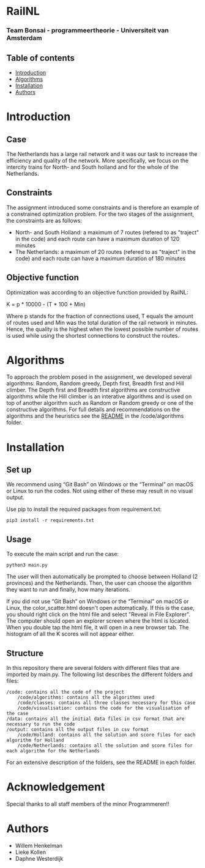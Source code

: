 # RailNL
### Team Bonsai - programmeertheorie - Universiteit van Amsterdam

## Table of contents

* [Introduction](#Introduction)
* [Algorithms](#Algorithms)
* [Installation](#Installation)
* [Authors](#Authors)

# Introduction

## Case
The Netherlands has a large rail network and it was our task to increase the efficiency and quality of the network. More specifically, we focus on the intercity trains for North- and South holland and for the whole of the Netherlands.

## Constraints
The assignment introduced some constraints and is therefore an example of a constrained optimization problem. For the two stages of the assignment, the constraints are as follows:
* North- and South Holland: a maximum of 7 routes (refered to as "traject" in the code) and each route can have a maximum duration of 120 minutes
* The Netherlands: a maximum of 20 routes (refered to as "traject" in the code) and each route can have a maximum duration of 180 minutes

## Objective function
Optimization was according to an objective function provided by RailNL:  

K = p * 10000 - (T * 100 + Min)

Where p stands for the fraction of connections used, T equals the amount of routes used and Min was the total duration of the rail network in minutes. Hence, the quality is the highest when the lowest possible number of routes is used while using the shortest connections to construct the routes.


# Algorithms
To approach the problem posed in the assignment, we developed several algorithms: Random, Random greedy, Depth first, Breadth first and Hill climber. The Depth first and Breadth first algorithms are constructive algorithms while the Hill climber is an interative algorithms and is used on top of another algorithm such as Random or Random greedy or one of the constructive algorithms. For full details and recommendations on the algorithms and the heuristics see the [README](https://github.com/LKprog/bonsai/tree/master/code/algorithms) in the /code/algorithms folder.


# Installation

## Set up

We recommend using “Git Bash” on Windows or the “Terminal” on macOS or Linux to run the codes. Not using either of these may result in no visual output.

Use pip to install the required packages from requirement.txt:
```
pip3 install -r requirements.txt
```

## Usage
To execute the main script and run the case:
```
python3 main.py
```

The user will then automatically be prompted to choose between Holland (2 provinces) and the Netherlands.
Then, the user can choose the algorithm they want to run and finally, how many iterations.

If you did not use “Git Bash” on Windows or the “Terminal” on macOS or Linux, the color_scatter.html doesn't open automatically. If this is the case, you should right click on the html file and select "Reveal in File Explorer". The computer should open an explorer screen where the html is located. When you double tap the html file, it will open in a new browser tab. The histogram of all the K scores will not appear either.

## Structure
In this repository there are several folders with different files that are imported by main.py. The following list describes the different folders and files:

    /code: contains all the code of the project
        /code/algorithms: contains all the algorithms used
        /code/classes: contains all three classes necessary for this case
        /code/visualisation: contains the code for the visualisation of the case
    /data: contains all the initial data files in csv format that are necessary to run the code
    /output: contains all the output files in csv format
        /code/Holland: contains all the solution and score files for each algorithm for Holland
        /code/Netherlands: contains all the solution and score files for each algorithm for the Netherlands

For an extensive description of the folders, see the README in each folder.

# Acknowledgement
Special thanks to all staff members of the minor Programmeren!!

# Authors
* Willem Henkelman
* Lieke Kollen
* Daphne Westerdijk
